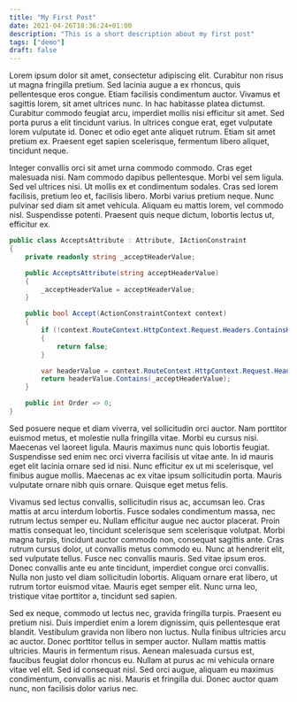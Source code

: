 ```yaml
---
title: "My First Post"
date: 2021-04-26T18:36:24+01:00
description: "This is a short description about my first post"
tags: ["demo"]
draft: false
---
```


Lorem ipsum dolor sit amet, consectetur adipiscing elit. Curabitur non risus ut magna fringilla pretium. Sed lacinia augue a ex rhoncus, quis pellentesque eros congue. Etiam facilisis condimentum auctor. Vivamus et sagittis lorem, sit amet ultrices nunc. In hac habitasse platea dictumst. Curabitur commodo feugiat arcu, imperdiet mollis nisi efficitur sit amet. Sed porta purus a elit tincidunt varius. In ultrices congue erat, eget vulputate lorem vulputate id. Donec et odio eget ante aliquet rutrum. Etiam sit amet pretium ex. Praesent eget sapien scelerisque, fermentum libero aliquet, tincidunt neque.

Integer convallis orci sit amet urna commodo commodo. Cras eget malesuada nisi. Nam commodo dapibus pellentesque. Morbi vel sem ligula. Sed vel ultrices nisi. Ut mollis ex et condimentum sodales. Cras sed lorem facilisis, pretium leo et, facilisis libero. Morbi varius pretium neque. Nunc pulvinar sed diam sit amet vehicula. Aliquam eu mattis lorem, vel commodo nisl. Suspendisse potenti. Praesent quis neque dictum, lobortis lectus ut, efficitur ex.

```csharp
public class AcceptsAttribute : Attribute, IActionConstraint
{
    private readonly string _acceptHeaderValue;

    public AcceptsAttribute(string acceptHeaderValue)
    {
        _acceptHeaderValue = acceptHeaderValue;
    }

    public bool Accept(ActionConstraintContext context)
    {
        if (!context.RouteContext.HttpContext.Request.Headers.ContainsKey("Accept"))
        {
            return false;
        }

        var headerValue = context.RouteContext.HttpContext.Request.Headers["Accept"];
        return headerValue.Contains(_acceptHeaderValue);
    }

    public int Order => 0;
}
```

Sed posuere neque et diam viverra, vel sollicitudin orci auctor. Nam porttitor euismod metus, et molestie nulla fringilla vitae. Morbi eu cursus nisi. Maecenas vel laoreet ligula. Mauris maximus nunc quis lobortis feugiat. Suspendisse sed enim nec orci viverra facilisis ut vitae ante. In id mauris eget elit lacinia ornare sed id nisi. Nunc efficitur ex ut mi scelerisque, vel finibus augue mollis. Maecenas ac ex vitae ipsum sollicitudin porta. Mauris vulputate ornare nibh quis ornare. Quisque eget metus felis.

Vivamus sed lectus convallis, sollicitudin risus ac, accumsan leo. Cras mattis at arcu interdum lobortis. Fusce sodales condimentum massa, nec rutrum lectus semper eu. Nullam efficitur augue nec auctor placerat. Proin mattis consequat leo, tincidunt scelerisque sem scelerisque volutpat. Morbi magna turpis, tincidunt auctor commodo non, consequat sagittis ante. Cras rutrum cursus dolor, ut convallis metus commodo eu. Nunc at hendrerit elit, sed vulputate tellus. Fusce nec convallis mauris. Sed vitae ipsum eros. Donec convallis ante eu ante tincidunt, imperdiet congue orci convallis. Nulla non justo vel diam sollicitudin lobortis. Aliquam ornare erat libero, ut rutrum tortor euismod vitae. Mauris eget semper elit. Nunc urna leo, tristique vitae porttitor a, tincidunt sed sapien.

Sed ex neque, commodo ut lectus nec, gravida fringilla turpis. Praesent eu pretium nisi. Duis imperdiet enim a lorem dignissim, quis pellentesque erat blandit. Vestibulum gravida non libero non luctus. Nulla finibus ultricies arcu ac auctor. Donec porttitor tellus in semper auctor. Nullam mattis mattis ultricies. Mauris in fermentum risus. Aenean malesuada cursus est, faucibus feugiat dolor rhoncus eu. Nullam at purus ac mi vehicula ornare vitae vel elit. Sed id consequat nisl. Sed orci augue, aliquam eu maximus condimentum, convallis ac nisi. Mauris et fringilla dui. Donec auctor quam nunc, non facilisis dolor varius nec.

